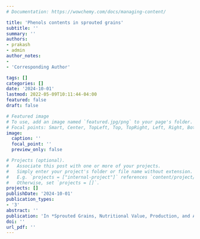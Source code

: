 ```yaml
---
# Documentation: https://wowchemy.com/docs/managing-content/

title: 'Phenols contents in sprouted grains'
subtitle: ''
summary: ''
authors:
- prakash
- admin
author_notes:
- 
- 'Corresponding Author'

tags: []
categories: []
date: '2024-10-01'
lastmod: 2022-05-09T10:11:44-04:00
featured: false
draft: false

# Featured image
# To use, add an image named `featured.jpg/png` to your page's folder.
# Focal points: Smart, Center, TopLeft, Top, TopRight, Left, Right, BottomLeft, Bottom, BottomRight.
image:
  caption: ''
  focal_point: ''
  preview_only: false

# Projects (optional).
#   Associate this post with one or more of your projects.
#   Simply enter your project's folder or file name without extension.
#   E.g. `projects = ["internal-project"]` references `content/project/deep-learning/index.md`.
#   Otherwise, set `projects = []`.
projects: []
publishDate: '2024-10-01'
publication_types:
- '3'
abstract: ''
publication: 'In *Sprouted Grains, Nutritional Value, Production, and Applications*; 2nd edition, Edited by Hao Feng, Boris Nemzer, Jonathan W. Devries, and Junzhou Ding; Woodhead Publ. & Cereals & Grains Assoc. Bookstore; ISBN 9780443236341, (2024)'
doi: ''
url_pdf: ''
---
```

